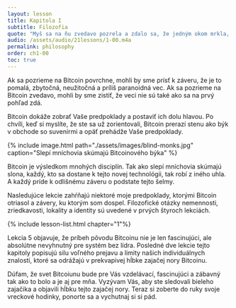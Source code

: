 ```yaml
---
layout: lesson
title: Kapitola I
subtitle: Filozofia
quote: "Myš sa na ňu zvedavo pozrela a zdalo sa, že jedným okom mrkla, čo však nič neprezrádzalo."
audio: /assets/audio/21lessons/1-00.m4a
permalink: philosophy
order: ch1-00
toc: true
---
```


Ak sa pozrieme na Bitcoin povrchne, mohli by sme prísť k záveru, že je to pomalá, zbytočná, 
neužitočná a príliš paranoidná vec. Ak sa pozrieme na Bitcoin zvedavo, mohli by sme zistiť, 
že veci nie sú také ako sa na prvý pohľad zdá.

Bitcoin dokáže zobrať Vaše predpoklady a postaviť ich dolu hlavou. Po chvíli, 
keď si myslíte, že ste sa už zorientovali, Bitcoin prerazí stenu ako býk v obchode 
so suvenírmi a opäť prehádže Vaše predpoklady.

{% include image.html path="./assets/images/blind-monks.jpg" caption="Slepí mníchovia skúmajú Bitcoinového býka" %}

Bitcoin je výsledkom mnohých disciplín. Tak ako slepí mníchovia skúmajú slona, 
každý, kto sa dostane k tejto novej technológii, tak robí z iného uhla. 
A každý príde k odlišnému záveru o podstate tejto šelmy.

Nasledujúce lekcie zahŕňajú niektoré moje predpoklady, ktorými Bitcoin otriasol a závery, 
ku ktorým som dospel. Filozofické otázky nemennosti, zriedkavosti, lokality 
a identity sú uvedené v prvých štyroch lekciách.


{% include lesson-list.html chapter="1"%}

Lekcia 5 objavuje, že príbeh pôvodu Bitcoinu nie je len fascinujúci, ale absolútne nevyhnutný 
pre systém bez lídra. Posledné dve lekcie tejto kapitoly popisujú silu voľného prejavu 
a limity našich individuálnych znalostí, ktoré sa odrážajú v prekvapivej hĺbke zajačej nory Bitcoinu.

Dúfam, že svet Bitcoiunu bude pre Vás vzdelávací, fascinujúci a zábavný tak 
ako to bolo a je aj pre mňa. Vyzývam Vás, aby ste sledovali bieleho zajačika 
a objavili hĺbku tejto zajačej nory. Teraz si zoberte do ruky svoje vreckové 
hodinky, ponorte sa a vychutnaj si si pád.


<!-- Wikipedia -->
[alice]: https://en.wikipedia.org/wiki/Alice%27s_Adventures_in_Wonderland
[carroll]: https://en.wikipedia.org/wiki/Lewis_Carroll
